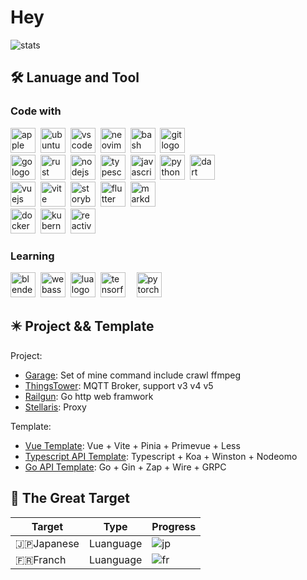 # Hey

<!-- markdownlint-disable MD001 MD033 -->

![stats](https://github-readme-stats.vercel.app/api?username=gsxhnd&bg_color=30,e96443,904e95&title_color=fff&text_color=fff)

## 🛠️ Lanuage and Tool

### Code with

<div align="left">
  <img src="https://cdn.jsdelivr.net/gh/devicons/devicon/icons/apple/apple-original.svg" height="40" alt="apple logo"  />
  <img height="10" />
  <img src="https://cdn.jsdelivr.net/gh/devicons/devicon/icons/ubuntu/ubuntu-plain.svg" height="40" alt="ubuntu logo"  />
  <img height="10" />
  <img src="https://skillicons.dev/icons?i=vscode" height="40" alt="vscode logo"  />
  <img height="10" />
  <img src="https://skillicons.dev/icons?i=neovim" height="40" alt="neovim logo"  />
  <img height="10" />
  <img src="https://cdn.jsdelivr.net/gh/devicons/devicon/icons/bash/bash-original.svg" height="40" alt="bash logo"  />
  <img height="10" />
  <img src="https://skillicons.dev/icons?i=git" height="40" alt="git logo"  />
</div>

<div align="left">
  <img src="https://cdn.jsdelivr.net/gh/devicons/devicon/icons/go/go-original.svg" height="40" alt="go logo"  />
  <img height="10" />
  <img src="https://skillicons.dev/icons?i=rust" height="40" alt="rust logo"  />
  <img height="10" />
  <img src="https://skillicons.dev/icons?i=nodejs" height="40" alt="nodejs logo"  />
  <img height="10" />
  <img src="https://skillicons.dev/icons?i=ts" height="40" alt="typescript logo"  />
  <img height="10" />
  <img src="https://skillicons.dev/icons?i=js" height="40" alt="javascript logo"  />
  <img height="10" />
  <img src="https://skillicons.dev/icons?i=py" height="40" alt="python logo"  />
  <img height="10" />
  <img src="https://skillicons.dev/icons?i=dart" height="40" alt="dart logo"  />
</div>

<div align="left">
  <img src="https://skillicons.dev/icons?i=vue" height="40" alt="vuejs logo"  />
  <img height="10" />
  <img src="https://skillicons.dev/icons?i=vite" height="40" alt="vite logo"  />
  <img height="10" />
  <img src="https://cdn.jsdelivr.net/gh/devicons/devicon/icons/storybook/storybook-original.svg" height="40" alt="storybook logo"  />
  <img height="10" />
  <img src="https://skillicons.dev/icons?i=flutter" height="40" alt="flutter logo"  />
  <img height="10" />
  <img src="https://skillicons.dev/icons?i=md" height="40" alt="markdown logo"  />
</div>

<div align="left">
  <img src="https://skillicons.dev/icons?i=docker" height="40" alt="docker logo"  />
  <img height="10" />
  <img src="https://skillicons.dev/icons?i=kubernetes" height="40" alt="kubernetes logo"  />
  <img height="10" />
  <img src="https://skillicons.dev/icons?i=reactivex" height="40" alt="reactivex logo"  />
</div>

### Learning

<div align="left">
  <img src="https://skillicons.dev/icons?i=blender" height="40" alt="blender logo"  />
  <img height="10" />
  <img src="https://skillicons.dev/icons?i=wasm" height="40" alt="webassembly logo"  />
  <img height="10" />
  <img src="https://skillicons.dev/icons?i=lua" height="40" alt="lua logo"  />
  <img height="10" />
  <img src="https://skillicons.dev/icons?i=tensorflow" height="40" alt="tensorflow logo"  />
  <img width="10" />
  <img src="https://skillicons.dev/icons?i=pytorch" height="40" alt="pytorch logo"  />
</div>

## ✴️ Project && Template

Project:

- [Garage](https://github.com/gsxhnd/garage): Set of mine command include crawl ffmpeg
- [ThingsTower](https://github.com/gsxhnd/ThingsTower): MQTT Broker, support v3 v4 v5
- [Railgun](https://github.com/gsxhnd/garage): Go http web framwork
- [Stellaris](https://github.com/gsxhnd/Stellaris): Proxy

Template:

- [Vue Template](https://github.com/gsxhnd/vue-template): Vue + Vite + Pinia + Primevue + Less
- [Typescript API Template](https://github.com/gsxhnd/ts-api-template): Typescript + Koa + Winston + Nodeomo
- [Go API Template](https://github.com/gsxhnd/go-api-template): Go + Gin + Zap + Wire + GRPC

## 🗼 The Great Target

| Target   | Type        | Progress                            |
| -------- | ----------- | ----------------------------------- |
| 🇯🇵Japanese | Luanguage | ![jp](https://progress-bar.dev/10/) |
| 🇫🇷Franch   | Luanguage | ![fr](https://progress-bar.dev/01/) |
